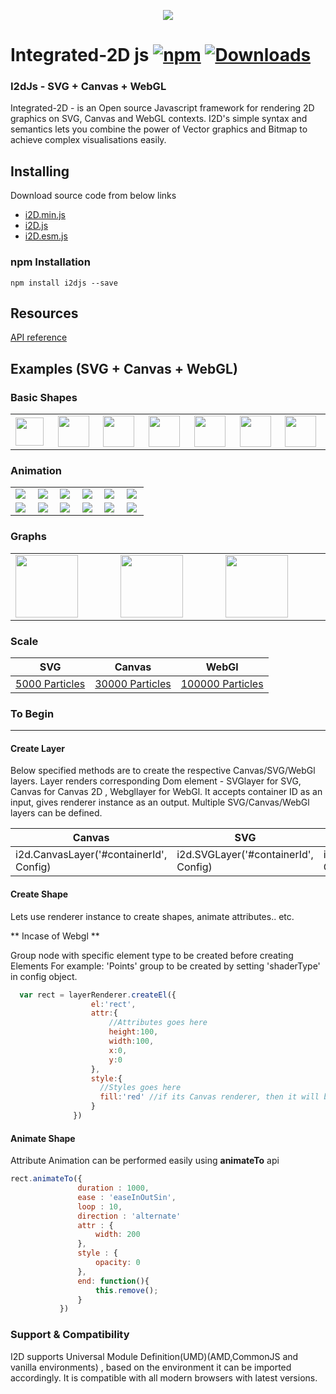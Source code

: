 <p align="center"> 
  <img src="https://avatars0.githubusercontent.com/u/33233302?s=400&u=5fce4d3bd8100ad7ea284d12b948e5f09444dd55&v=4">
</p>

# Integrated-2D js [![npm](https://img.shields.io/npm/v/i2djs.svg)](https://www.npmjs.com/package/i2djs) [![Downloads](https://img.shields.io/npm/dm/i2djs.svg)](https://www.npmjs.com/package/i2djs)

### I2dJs - SVG + Canvas + WebGL


Integrated-2D - is an Open source Javascript framework for rendering 2D graphics on SVG, Canvas and WebGL contexts. I2D's simple syntax and semantics lets you combine the power of Vector graphics and Bitmap to achieve complex visualisations easily.

## Installing

Download source code from below links

* [i2D.min.js](https://raw.githubusercontent.com/I2djs/I2D/master/dist/i2d.min.js)
* [i2D.js](https://raw.githubusercontent.com/I2djs/I2D/master/dist/i2d.js) 
* [i2D.esm.js](https://raw.githubusercontent.com/I2djs/I2D/master/dist/i2d.esm.js)

### npm Installation
```
npm install i2djs --save
```

## Resources
[API reference](https://github.com/I2djs/I2D/wiki/API-Reference)

Examples (SVG + Canvas + WebGL)
---

### Basic Shapes
<table>
    <tr>
        <td width="10%"><a href="https://i2djs.github.io/I2Djs/examples/canvas/shapes.html"><img width="45" src="https://i2djs.github.io/I2Djs/examples/snaps/square.png"></a></td>
        <td width="10%"><a href="https://i2djs.github.io/I2Djs/examples/canvas/shapes.html"><img width="50" src="https://i2djs.github.io/I2Djs/examples/snaps/circle.png"></a></td>
        <td width="10%"><a href="https://i2djs.github.io/I2Djs/examples/canvas/shapes.html"><img width="50" src="https://i2djs.github.io/I2Djs/examples/snaps/line.png"></a></td>
      <td width="10%"><a href="https://i2djs.github.io/I2Djs/examples/canvas/shapes.html"><img width="50" src="https://i2djs.github.io/I2Djs/examples/snaps/polygon.png"></a></td>
      <td width="10%"><a href="https://i2djs.github.io/I2Djs/examples/canvas/shapes.html"><img width="50" src="https://i2djs.github.io/I2Djs/examples/snaps/ellipse.png"></a></td>
      <td width="10%"><a href="https://i2djs.github.io/I2Djs/examples/canvas/shapes.html"><img width="50" src="https://i2djs.github.io/I2Djs/examples/snaps/image.png"></a></td>
      <td width="10%"><a href="https://i2djs.github.io/I2Djs/examples/canvas/text.html"><img width="50" src="https://i2djs.github.io/I2Djs/examples/snaps/text.png"></a></td>
    </tr>
</table>

### Animation 
<table>
    <tr>
      <td width="15%"><a href="https://i2djs.github.io/I2Djs/examples/canvas/attributesAnimation.html"><img src="https://i2djs.github.io/I2Djs/examples/snaps/attributeAnimation.gif"></a></td>
      <td width="15%"><a href="https://i2djs.github.io/I2Djs/examples/canvas/circleMovementAnimation.html"><img src="https://i2djs.github.io/I2Djs/examples/snaps/circleMoveMent.gif"></a></td>
      <td width="15%"><a href="https://i2djs.github.io/I2Djs/examples/canvas/mouseEvent2.html"><img src="https://i2djs.github.io/I2Djs/examples/snaps/mouse2Animation.gif"></a></td>
      <td width="15%"><a href="https://i2djs.github.io/I2Djs/examples/canvas/mouseEvent.html"><img src="https://i2djs.github.io/I2Djs/examples/snaps/mouseAnimation.gif"></a></td>
      <td width="15%"><a href="https://i2djs.github.io/I2Djs/examples/canvas/image.html"><img src="https://i2djs.github.io/I2Djs/examples/snaps/imageAnimation.gif"></a></td>
      <td width="15%"><a href="https://i2djs.github.io/I2Djs/examples/canvas/pathAnimator.html"><img  src="https://i2djs.github.io/I2Djs/examples/snaps/PathAnimation.gif"></a></td>
    </tr>
  <tr>
    <td width="15%"><a href="https://i2djs.github.io/I2Djs/examples/canvas/pathMorph.html"><img  src="https://i2djs.github.io/I2Djs/examples/snaps/PathMorphAnimation.gif"></a></td>
    <td width="15%"><a href="https://i2djs.github.io/I2Djs/examples/canvas/solarSystem.html"><img  src="https://i2djs.github.io/I2Djs/examples/snaps/solarAnimation.gif"></a></td>
    <td width="15%"><a href="https://i2djs.github.io/I2Djs/examples/canvas/distortion.html"><img  src="https://i2djs.github.io/I2Djs/examples/snaps/distortion.gif"></a></td>
    <td width="15%"><a href="https://i2djs.github.io/I2Djs/examples/canvas/radarAnimation.html"><img  src="https://i2djs.github.io/I2Djs/examples/snaps/radarScanner.gif"></a></td>
    <td width="15%"><a href="https://i2djs.github.io/I2Djs/examples/canvas/sparklesAnimation.html"><img  src="https://i2djs.github.io/I2Djs/examples/snaps/sparkles.gif"></a></td>
    <td width="15%"><a href="https://i2djs.github.io/I2Djs/examples/webGL/I2dAnimation.html"><img  src="https://i2djs.github.io/I2Djs/examples/snaps/I2DAnimation.gif"></a></td>
  </tr>
</table>

### Graphs
<table>
    <tr>
        <td width="15%"><a href="https://i2djs.github.io/I2Djs/examples/canvas/graph.html"><img width="100" src="https://i2djs.github.io/I2Djs/examples/snaps/graph.gif"></a></td>
        <td width="15%"><a href="https://i2djs.github.io/I2Djs/examples/webGL/hugegraph.html"><img width="100" src="https://i2djs.github.io/I2Djs/examples/snaps/hugeGraph.gif"></a></td>
        <td width="15%"><a href="https://i2djs.github.io/I2Djs/examples/canvas/networkSystem.html"><img width="100" src="https://i2djs.github.io/I2Djs/examples/snaps/graphAnimation.gif"></a></td>
    </tr>
</table>

### Scale
| SVG  | Canvas |  WebGl |
| ------------- | ------------- | ------------- |
|  [5000 Particles ](https://i2djs.github.io/I2Djs/examples/svg/distortion2.html) | [30000 Particles ](https://i2djs.github.io/I2Djs/examples/canvas/distortion2.html)  | [100000 Particles ](https://i2djs.github.io/I2Djs/examples/webGL/distortion2.html) |

### To Begin
---

#### Create Layer
Below specified methods are to create the respective Canvas/SVG/WebGl layers. Layer renders corresponding Dom element - SVGlayer for SVG, Canvas for Canvas 2D , Webgllayer for WebGl. It accepts container ID as an input, gives renderer instance as an output.
Multiple SVG/Canvas/WebGl layers can be defined.

| Canvas  | SVG |  WebGl |
| ------------- | ------------- | ------------- |
| i2d.CanvasLayer('#containerId', Config)  | i2d.SVGLayer('#containerId', Config)  | i2d.WebglLayer('#containerId', Config) |

#### Create Shape
Lets use renderer instance to create shapes, animate attributes.. etc.

** Incase of Webgl **

   Group node with specific element type to be created before creating Elements
   For example: 'Points' group to be created by setting 'shaderType' in config object.

```javascript
  var rect = layerRenderer.createEl({
                  el:'rect',
                  attr:{
                      //Attributes goes here
                      height:100,
                      width:100,
                      x:0,
                      y:0
                  },
                  style:{
                    //Styles goes here
                    fill:'red' //if its Canvas renderer, then it will be canvas style attr 'fillStyle'
                  }
              })
```

#### Animate Shape
Attribute Animation can be performed easily using <b>animateTo</b> api

```javascript
rect.animateTo({
               duration : 1000,
               ease : 'easeInOutSin',
               loop : 10,
               direction : 'alternate'
               attr : {
                   width: 200
               },
               style : {
                   opacity: 0
               },
               end: function(){
                   this.remove();
               }
           })
```


### Support & Compatibility
I2D supports Universal Module Definition(UMD)(AMD,CommonJS and vanilla environments) , based on the environment it can be imported accordingly.
It is compatible with all modern browsers with latest versions.
